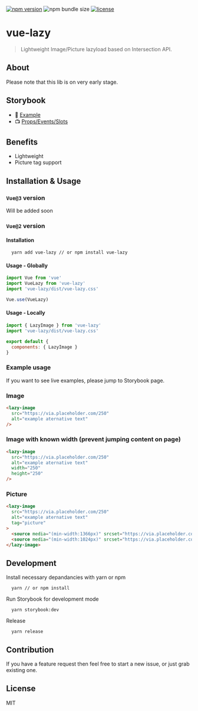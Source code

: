 [![npm version](https://badge.fury.io/js/vue-lazy.svg)](https://badge.fury.io/js/vue-lazy)
![npm bundle size](https://img.shields.io/bundlephobia/minzip/vue-lazy)
[![license](https://img.shields.io/github/license/mashape/apistatus.svg)](https://github.com/bartdominiak/vue-lazy/blob/master/LICENSE.md)

# vue-lazy
> Lightweight Image/Picture lazyload based on Intersection API.

## About
Please note that this lib is on very early stage.

## Storybook
- 📕 [Example](https://vue-lazy.surge.sh)
- 📺 [Props/Events/Slots](https://vue-lazy.surge.sh/?path=/docs/image--default)

## Benefits
- Lightweight
- Picture tag support

## Installation & Usage
### `Vue@3` version
Will be added soon

### `Vue@2` version
#### Installation

```terminal
  yarn add vue-lazy // or npm install vue-lazy
```

#### Usage - Globally

```js
import Vue from 'vue'
import VueLazy from 'vue-lazy'
import 'vue-lazy/dist/vue-lazy.css'

Vue.use(VueLazy)
```

#### Usage - Locally

```js
import { LazyImage } from 'vue-lazy'
import 'vue-lazy/dist/vue-lazy.css'

export default {
  components: { LazyImage }
}
```

### Example usage
If you want to see live examples, please jump to Storybook page.

### Image

```html
<lazy-image
  src="https://via.placeholder.com/250"
  alt="example aternative text"
/>
```

### Image with known width (prevent jumping content on page)
```html
<lazy-image
  src="https://via.placeholder.com/250"
  alt="example aternative text"
  width="250"
  height="250"
/>
```

### Picture
```html
<lazy-image
  src="https://via.placeholder.com/250"
  alt="example aternative text"
  tag="picture"
>
  <source media="(min-width:1366px)" srcset="https://via.placeholder.com/1360x300">
  <source media="(min-width:1024px)" srcset="https://via.placeholder.com/1024x300">
</lazy-image>
```

## Development

Install necessary depandancies with yarn or npm
```
  yarn // or npm install
```

Run Storybook for development mode
```
  yarn storybook:dev
```

Release
```
  yarn release
```

## Contribution
If you have a feature request then feel free to start a new issue, or just grab existing one.

## License
MIT
